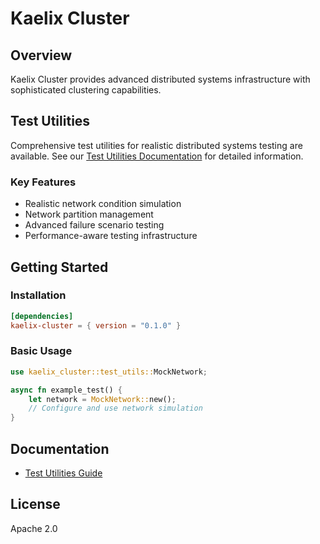 # Kaelix Cluster

## Overview

Kaelix Cluster provides advanced distributed systems infrastructure with sophisticated clustering capabilities.

## Test Utilities

Comprehensive test utilities for realistic distributed systems testing are available. See our [Test Utilities Documentation](/docs/test_utilities.md) for detailed information.

### Key Features

- Realistic network condition simulation
- Network partition management
- Advanced failure scenario testing
- Performance-aware testing infrastructure

## Getting Started

### Installation

```toml
[dependencies]
kaelix-cluster = { version = "0.1.0" }
```

### Basic Usage

```rust
use kaelix_cluster::test_utils::MockNetwork;

async fn example_test() {
    let network = MockNetwork::new();
    // Configure and use network simulation
}
```

## Documentation

- [Test Utilities Guide](/docs/test_utilities.md)

## License

Apache 2.0